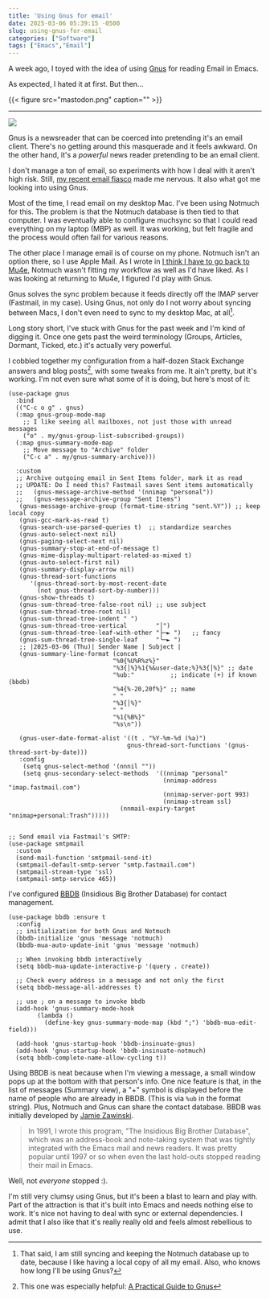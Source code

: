 ```yaml
---
title: 'Using Gnus for email'
date: 2025-03-06 05:39:15 -0500
slug: using-gnus-for-email
categories: ["Software"]
tags: ["Emacs","Email"]
---
```


A week ago, I toyed with the idea of using [Gnus](https://www.gnu.org/software/emacs/manual/html_node/gnus/index.html#SEC_Contents) for reading Email in Emacs.

As expected, I hated it at first. But then...

{{< figure src="mastodon.png" caption="" >}}

<!--more-->

----

<img src="/img/small/gnus.png" class="small-image-right">

Gnus is a newsreader that can be coerced into pretending it's an email client. There's no getting around this masquerade and it feels awkward. On the other hand, it's a _powerful_ news reader pretending to be an email client.

I don't manage a ton of email, so experiments with how I deal with it aren't high risk. Still, [my recent email fiasco](/posts/2025/01/an-email-fiasco/) made me nervous. It also what got me looking into using Gnus. 

Most of the time, I read email on my desktop Mac. I've been using Notmuch for this. The problem is that the Notmuch database is then tied to that computer. I was eventually able to configure muchsync so that I could read everything on my laptop (MBP) as well. It was working, but felt fragile and the process would often fail for various reasons. 

The other place I manage email is of course on my phone. Notmuch isn't an option there, so I use Apple Mail. As I wrote in [I think I have to go back to Mu4e](/posts/2025/02/i-think-i-have-to-go-back-to-mu4e/), Notmuch wasn't fitting my workflow as well as I'd have liked. As I was looking at returning to Mu4e, I figured I'd play with Gnus. 

Gnus solves the sync problem because it feeds directly off the IMAP server (Fastmail, in my case). Using Gnus, not only do I not worry about syncing between Macs, I don't even need to sync to my desktop Mac, at all[^1].

Long story short, I've stuck with Gnus for the past week and I'm kind of digging it. Once one gets past the weird terminology (Groups, Articles, Dormant, Ticked, etc.) it's actually very powerful.

I cobbled together my configuration from a half-dozen Stack Exchange answers and blog posts[^2], with some tweaks from me. It ain't pretty, but it's working. I'm not even sure what some of it is doing, but here's most of it:

```emacs-lisp
(use-package gnus
  :bind
  (("C-c o g" . gnus)
  (:map gnus-group-mode-map
    ;; I like seeing all mailboxes, not just those with unread messages
	("o" . my/gnus-group-list-subscribed-groups))
  (:map gnus-summary-mode-map
    ;; Move message to "Archive" folder
	("C-c a" . my/gnus-summary-archive)))
 
  :custom
  ;; Archive outgoing email in Sent Items folder, mark it as read
  ;; UPDATE: Do I need this? Fastmail saves Sent items automatically
  ;;   (gnus-message-archive-method '(nnimap "personal"))
  ;;   (gnus-message-archive-group "Sent Items")
   (gnus-message-archive-group (format-time-string "sent.%Y")) ;; keep local copy
   (gnus-gcc-mark-as-read t)
   (gnus-search-use-parsed-queries t)  ;; standardize searches
   (gnus-auto-select-next nil)
   (gnus-paging-select-next nil)
   (gnus-summary-stop-at-end-of-message t)
   (gnus-mime-display-multipart-related-as-mixed t)
   (gnus-auto-select-first nil)
   (gnus-summary-display-arrow nil)
   (gnus-thread-sort-functions
      '(gnus-thread-sort-by-most-recent-date
        (not gnus-thread-sort-by-number)))
   (gnus-show-threads t)
   (gnus-sum-thread-tree-false-root nil) ;; use subject
   (gnus-sum-thread-tree-root nil)
   (gnus-sum-thread-tree-indent " ")
   (gnus-sum-thread-tree-vertical        "│")
   (gnus-sum-thread-tree-leaf-with-other "├─► ")   ;; fancy
   (gnus-sum-thread-tree-single-leaf     "╰─► ")
   ;; |2025-03-06 (Thu)| Sender Name | Subject |
   (gnus-summary-line-format (concat
                             "%0{%U%R%z%}"
                             "%3{│%}%1{%&user-date;%}%3{│%}" ;; date
                             "%ub:"          ;; indicate (+) if known (bbdb)
                             "%4{%-20,20f%}" ;; name
                             " "
                             "%3{│%}"
                             " "
                             "%1{%B%}"
                             "%s\n"))
   
   (gnus-user-date-format-alist '((t . "%Y-%m-%d (%a)")
                                 gnus-thread-sort-functions '(gnus-thread-sort-by-date)))
   :config
    (setq gnus-select-method '(nnnil ""))
    (setq gnus-secondary-select-methods  '((nnimap "personal"
	                                       (nnimap-address "imap.fastmail.com")
                                           (nnimap-server-port 993)
                                           (nnimap-stream ssl)
			                   (nnmail-expiry-target "nnimap+personal:Trash")))))


;; Send email via Fastmail's SMTP:
(use-package smtpmail
  :custom
  (send-mail-function 'smtpmail-send-it)
  (smtpmail-default-smtp-server "smtp.fastmail.com")
  (smtpmail-stream-type 'ssl)
  (smtpmail-smtp-service 465))

   ```
   
I've configured [BBDB](https://elpa.gnu.org/packages/bbdb.html) (Insidious Big Brother Database) for contact management.
   
```emacs-lisp
(use-package bbdb :ensure t
  :config
  ;; initialization for both Gnus and Notmuch
  (bbdb-initialize 'gnus 'message 'notmuch)
  (bbdb-mua-auto-update-init 'gnus 'message 'notmuch)

  ;; When invoking bbdb interactively
  (setq bbdb-mua-update-interactive-p '(query . create))

  ;; Check every address in a message and not only the first
  (setq bbdb-message-all-addresses t)

  ;; use ; on a message to invoke bbdb
  (add-hook 'gnus-summary-mode-hook
	    (lambda ()
	      (define-key gnus-summary-mode-map (kbd ";") 'bbdb-mua-edit-field)))

  (add-hook 'gnus-startup-hook 'bbdb-insinuate-gnus)
  (add-hook 'gnus-startup-hook 'bbdb-insinuate-notmuch)
  (setq bbdb-complete-name-allow-cycling t))

```

Using BBDB is neat because when I'm viewing a message, a small window pops up at the bottom with that person's info. One nice feature is that, in the list of messages (Summary view), a "+" symbol is displayed before the name of people who are already in BBDB. (This is via `%ub` in the format string). Plus, Notmuch and Gnus can share the contact database. BBDB was initially developed by [Jamie Zawinski](https://www.jwz.org/hacks/).

> In 1991, I wrote this program, "The Insidious Big Brother Database", which was an address-book and note-taking system that was tightly integrated with the Emacs mail and news readers. It was pretty popular until 1997 or so when even the last hold-outs stopped reading their mail in Emacs.

Well, not _everyone_ stopped :).

I'm still very clumsy using Gnus, but it's been a blast to learn and play with. Part of the attraction is that it's built into Emacs and needs nothing else to work. It's nice not having to deal with sync or external dependencies. I admit that I also like that it's really really old and feels almost rebellious to use.

[^1]: That said, I am still syncing and keeping the Notmuch database up to date, because I like having a local copy of all my email. Also, who knows how long I'll be using Gnus?

[^2]: This one was especially helpful: [A Practical Guide to Gnus](https://github.com/redguardtoo/mastering-emacs-in-one-year-guide/blob/master/gnus-guide-en.org)
